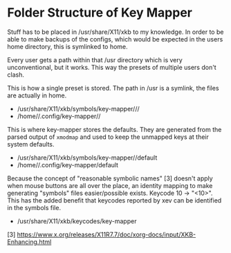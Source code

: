 # Folder Structure of Key Mapper

Stuff has to be placed in /usr/share/X11/xkb to my knowledge. In order to
be able to make backups of the configs, which would be expected in the
users home directory, this is symlinked to home.

Every user gets a path within that /usr directory which is very
unconventional, but it works. This way the presets of multiple users
don't clash.

This is how a single preset is stored. The path in /usr is a symlink, the
files are actually in home.
- /usr/share/X11/xkb/symbols/key-mapper/<user>/<device>/<preset>
- /home/<user>/.config/key-mapper/<device>/<preset>

This is where key-mapper stores the defaults. They are generated from the
parsed output of `xmodmap` and used to keep the unmapped keys at their system
defaults.
- /usr/share/X11/xkb/symbols/key-mapper/<user>/default
- /home/<user>/.config/key-mapper/default

Because the concept of "reasonable symbolic names" [3] doesn't apply
when mouse buttons are all over the place, an identity mapping
to make generating "symbols" files easier/possible exists.
Keycode 10 -> "<10>". This has the added benefit that keycodes reported
by xev can be identified in the symbols file.
- /usr/share/X11/xkb/keycodes/key-mapper

[3] https://www.x.org/releases/X11R7.7/doc/xorg-docs/input/XKB-Enhancing.html
